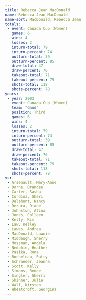 ```yaml
---
title: Rebecca Jean MacDonald
name: Rebecca Jean MacDonald
name-sort: MacDonald, Rebecca Jean
totals:
 - event: Canada Cup (Women)
   games: 6
   wins: 4
   losses: 2
   inturn-total: 79
   inturn-percent: 74
   outturn-total: 39
   outturn-percent: 85
   draw-total: 47
   draw-percent: 76
   takeout-total: 71
   takeout-percent: 79
   shots-total: 118
   shots-percent: 78
years:
 - year: 2003
   event: Canada Cup (Women)
   team: "Gaud"
   position: Third
   games: 6
   wins: 4
   losses: 2
   inturn-total: 79
   inturn-percent: 74
   outturn-total: 39
   outturn-percent: 85
   draw-total: 47
   draw-percent: 76
   takeout-total: 71
   takeout-percent: 79
   shots-total: 118
   shots-percent: 78
vs:
 - Arsenault, Mary-Anne
 - Borne, Brandee
 - Carter, Sasha
 - Cordina, Sheri
 - Delahunt, Nancy
 - Dezura, Diane
 - Johnston, Atina
 - Jones, Colleen
 - Kelly, Kim
 - Law, Kelley
 - Lawes, Andrea
 - MacDonald, Lawnie
 - Middaugh, Sherry
 - Mossman, Angela
 - Nedohin, Heather
 - Pasika, Rona
 - Rocheleau, Patty
 - Schraeder, Jeanna
 - Scott, Kelly
 - Simons, Renee
 - Singler, Sherri
 - Skinner, Julie
 - Wall, Kirsten
 - Wheatcroft, Georgina
---
```

